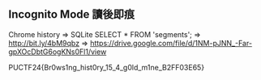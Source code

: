 ## Incognito Mode 讀後即痕

Chrome history => SQLite
SELECT * FROM 'segments';
=> http://bit.ly/4bM9qbz
=> https://drive.google.com/file/d/1NM-pJNN_-Far-gpXOcDbtG6ogKNs0Fl1/view

PUCTF24{Br0ws1ng_hist0ry_15_4_g0ld_m1ne_B2FF03E65}